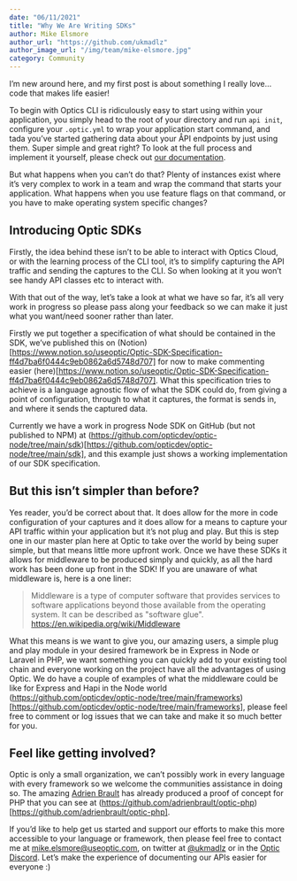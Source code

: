 ```yaml
---
date: "06/11/2021"
title: "Why We Are Writing SDKs"
author: Mike Elsmore
author_url: "https://github.com/ukmadlz"
author_image_url: "/img/team/mike-elsmore.jpg"
category: Community
---
```


I’m new around here, and my first post is about something I really love… code that makes life easier!

To begin with Optics CLI is ridiculously easy to start using within your application, you simply head to the root of your directory and run `api init`, configure your `.optic.yml` to wrap your application start command, and tada you’ve started gathering data about your ÅPI endpoints by just using them. Super simple and great right? To look at the full process and implement it yourself, please check out [our documentation](https://www.useoptic.com/docs/).

But what happens when you can’t do that? Plenty of instances exist where it’s very complex to work in a team and wrap the command that starts your application. What happens when you use feature flags on that command, or you have to make operating system specific changes?

<!-- truncate -->

## Introducing Optic SDKs
Firstly, the idea behind these isn’t to be able to interact with Optics Cloud, or with the learning process of the CLI tool, it’s to simplify capturing the API traffic and sending the captures to the CLI. So when looking at it you won’t see handy API classes etc to interact with.

With that out of the way, let’s take a look at what we have so far, it’s all very work in progress so please pass along your feedback so we can make it just what you want/need sooner rather than later.

Firstly we put together a specification of what should be contained in the SDK, we’ve published this on (Notion)[https://www.notion.so/useoptic/Optic-SDK-Specification-ff4d7ba6f0444c9eb0862a6d5748d707] for now to make commenting easier (here)[https://www.notion.so/useoptic/Optic-SDK-Specification-ff4d7ba6f0444c9eb0862a6d5748d707].
What this specification tries to achieve is a language agnostic flow of what the SDK could do, from giving a point of configuration, through to what it captures, the format is sends in, and where it sends the captured data. 

Currently we have a work in progress Node SDK on GitHub (but not published to NPM) at (https://github.com/opticdev/optic-node/tree/main/sdk)[https://github.com/opticdev/optic-node/tree/main/sdk], and this example just shows a working implementation of our SDK specification.
## But this isn’t simpler than before?
Yes reader, you’d be correct about that. It does allow for the more in code configuration of your captures and it does allow for a means to capture your API traffic within your application but it’s not plug and play. But this is step one in our master plan here at Optic to take over the world by being super simple, but that means  little more upfront work.
Once we have these SDKs it allows for middleware to be produced simply and quickly, as all the hard work has been done up front in the SDK! If you are unaware of what middleware is, here is a one liner:

> Middleware is a type of computer software that provides services to software applications beyond those available from the operating system. It can be described as "software glue".
> https://en.wikipedia.org/wiki/Middleware

What this means is we want to give you, our amazing users, a simple plug and play module in your desired framework be in Express in Node or Laravel in PHP, we want something you can quickly add to your existing tool chain and everyone working on the project have all the advantages of using Optic. We do have a couple of examples of what the middleware could be like for Express and Hapi in the Node world (https://github.com/opticdev/optic-node/tree/main/frameworks)[https://github.com/opticdev/optic-node/tree/main/frameworks], please feel free to comment or log issues that we can take and make it so much better for you.
## Feel like getting involved?
Optic is only a small organization, we can’t possibly work in every language with every framework so we welcome the communities assistance in doing so. The amazing [Adrien Brault](https://github.com/adrienbrault) has already produced a proof of concept for PHP that you can see at (https://github.com/adrienbrault/optic-php)[https://github.com/adrienbrault/optic-php].

If you’d like to help get us started and support our efforts to make this more accessible to your language or framework, then please feel free to contact me at mike.elsmore@useoptic.com, on twitter at [@ukmadlz](https://twitter.com/ukmadlz) or in the [Optic Discord](https://useoptic.com/docs/community/). Let’s make the experience of documenting our APIs easier for everyone :)
